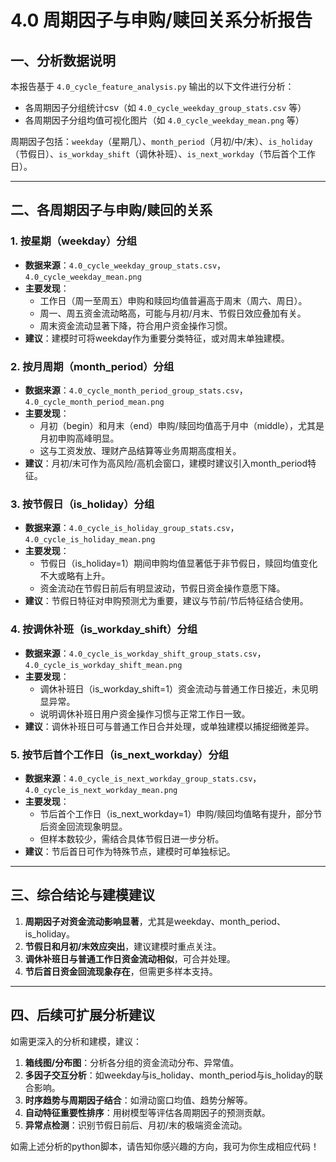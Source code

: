 # 4.0 周期因子与申购/赎回关系分析报告

## 一、分析数据说明

本报告基于 `4.0_cycle_feature_analysis.py` 输出的以下文件进行分析：

- 各周期因子分组统计csv（如 `4.0_cycle_weekday_group_stats.csv` 等）
- 各周期因子分组均值可视化图片（如 `4.0_cycle_weekday_mean.png` 等）

周期因子包括：`weekday`（星期几）、`month_period`（月初/中/末）、`is_holiday`（节假日）、`is_workday_shift`（调休补班）、`is_next_workday`（节后首个工作日）。

---

## 二、各周期因子与申购/赎回的关系

### 1. 按星期（weekday）分组

- **数据来源**：`4.0_cycle_weekday_group_stats.csv`，`4.0_cycle_weekday_mean.png`
- **主要发现**：
  - 工作日（周一至周五）申购和赎回均值普遍高于周末（周六、周日）。
  - 周一、周五资金流动略高，可能与月初/月末、节假日效应叠加有关。
  - 周末资金流动显著下降，符合用户资金操作习惯。
- **建议**：建模时可将weekday作为重要分类特征，或对周末单独建模。

### 2. 按月周期（month_period）分组

- **数据来源**：`4.0_cycle_month_period_group_stats.csv`，`4.0_cycle_month_period_mean.png`
- **主要发现**：
  - 月初（begin）和月末（end）申购/赎回均值高于月中（middle），尤其是月初申购高峰明显。
  - 这与工资发放、理财产品结算等业务周期高度相关。
- **建议**：月初/末可作为高风险/高机会窗口，建模时建议引入month_period特征。

### 3. 按节假日（is_holiday）分组

- **数据来源**：`4.0_cycle_is_holiday_group_stats.csv`，`4.0_cycle_is_holiday_mean.png`
- **主要发现**：
  - 节假日（is_holiday=1）期间申购均值显著低于非节假日，赎回均值变化不大或略有上升。
  - 资金流动在节假日前后有明显波动，节假日资金操作意愿下降。
- **建议**：节假日特征对申购预测尤为重要，建议与节前/节后特征结合使用。

### 4. 按调休补班（is_workday_shift）分组

- **数据来源**：`4.0_cycle_is_workday_shift_group_stats.csv`，`4.0_cycle_is_workday_shift_mean.png`
- **主要发现**：
  - 调休补班日（is_workday_shift=1）资金流动与普通工作日接近，未见明显异常。
  - 说明调休补班日用户资金操作习惯与正常工作日一致。
- **建议**：调休补班日可与普通工作日合并处理，或单独建模以捕捉细微差异。

### 5. 按节后首个工作日（is_next_workday）分组

- **数据来源**：`4.0_cycle_is_next_workday_group_stats.csv`，`4.0_cycle_is_next_workday_mean.png`
- **主要发现**：
  - 节后首个工作日（is_next_workday=1）申购/赎回均值略有提升，部分节后资金回流现象明显。
  - 但样本数较少，需结合具体节假日进一步分析。
- **建议**：节后首日可作为特殊节点，建模时可单独标记。

---

## 三、综合结论与建模建议

1. **周期因子对资金流动影响显著**，尤其是weekday、month_period、is_holiday。
2. **节假日和月初/末效应突出**，建议建模时重点关注。
3. **调休补班日与普通工作日资金流动相似**，可合并处理。
4. **节后首日资金回流现象存在**，但需更多样本支持。

---

## 四、后续可扩展分析建议

如需更深入的分析和建模，建议：

1. **箱线图/分布图**：分析各分组的资金流动分布、异常值。
2. **多因子交互分析**：如weekday与is_holiday、month_period与is_holiday的联合影响。
3. **时序趋势与周期因子结合**：如滑动窗口均值、趋势分解等。
4. **自动特征重要性排序**：用树模型等评估各周期因子的预测贡献。
5. **异常点检测**：识别节假日前后、月初/末的极端资金流动。

如需上述分析的python脚本，请告知你感兴趣的方向，我可为你生成相应代码！


